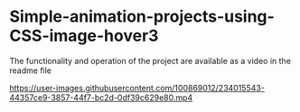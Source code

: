 # Simple-animation-projects-using-CSS-image-hover3
The functionality and operation of the project are available as a video in the readme file


https://user-images.githubusercontent.com/100869012/234015543-44357ce9-3857-44f7-bc2d-0df39c629e80.mp4

